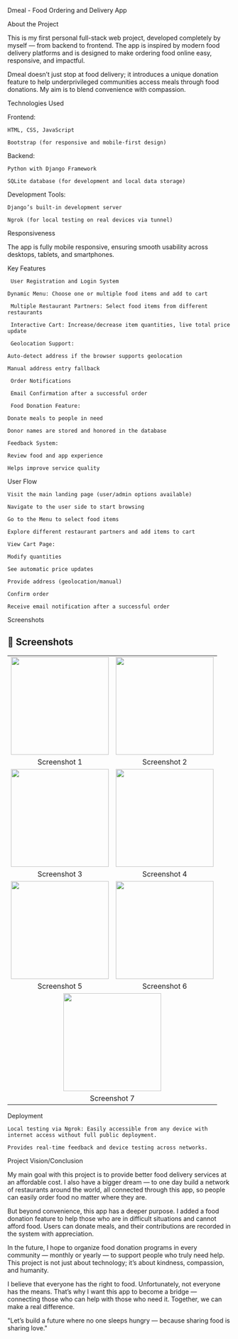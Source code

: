 Dmeal - Food Ordering and Delivery App 

 About the Project 

This is my first personal full-stack web project, developed completely by myself — from backend to frontend. The app is inspired by modern food delivery platforms and is designed to make ordering food online easy, responsive, and impactful. 

Dmeal doesn’t just stop at food delivery; it introduces a unique donation feature to help underprivileged communities access meals through food donations. My aim is to blend convenience with compassion. 

 

 Technologies Used 

 Frontend: 

    HTML, CSS, JavaScript 

    Bootstrap (for responsive and mobile-first design) 

Backend: 

    Python with Django Framework 

    SQLite database (for development and local data storage) 

 Development Tools: 

    Django’s built-in development server 

    Ngrok (for local testing on real devices via tunnel) 

 

 Responsiveness 

The app is fully mobile responsive, ensuring smooth usability across desktops, tablets, and smartphones. 

 

 Key Features 

     User Registration and Login System 

    Dynamic Menu: Choose one or multiple food items and add to cart 

     Multiple Restaurant Partners: Select food items from different restaurants 

     Interactive Cart: Increase/decrease item quantities, live total price update 

     Geolocation Support: 

    Auto-detect address if the browser supports geolocation 

    Manual address entry fallback 

     Order Notifications 

     Email Confirmation after a successful order 

     Food Donation Feature: 

    Donate meals to people in need 

    Donor names are stored and honored in the database 

    Feedback System: 

    Review food and app experience 

    Helps improve service quality 

 

 User Flow 

    Visit the main landing page (user/admin options available) 

    Navigate to the user side to start browsing 

    Go to the Menu to select food items 

    Explore different restaurant partners and add items to cart 

    View Cart Page: 

    Modify quantities 

    See automatic price updates 

    Provide address (geolocation/manual) 

    Confirm order 

    Receive email notification after a successful order 

 

Screenshots 

 ## 📸 Screenshots

<table>
  <tr>
    <td><img src="happy/all/static/all/images/save_1.jpg.png" width="220"/></td>
    <td><img src="happy/all/static/all/images/save_2.jpg.png" width="220"/></td>
  </tr>
  <tr>
    <td align="center">Screenshot 1</td>
    <td align="center">Screenshot 2</td>
  </tr>
  <tr>
    <td><img src="happy/all/static/all/images/save_3.jpg.png" width="220"/></td>
    <td><img src="happy/all/static/all/images/save_4.jpg.png" width="220"/></td>
  </tr>
  <tr>
    <td align="center">Screenshot 3</td>
    <td align="center">Screenshot 4</td>
  </tr>
  <tr>
    <td><img src="happy/all/static/all/images/save_5.jpg.png" width="220"/></td>
    <td><img src="happy/all/static/all/images/save_6.jpg.png" width="220"/></td>
  </tr>
  <tr>
    <td align="center">Screenshot 5</td>
    <td align="center">Screenshot 6</td>
  </tr>
  <tr>
    <td colspan="2" align="center"><img src="happy/all/static/all/images/save_7.jpg.png" width="220"/></td>
  </tr>
  <tr>
    <td colspan="2" align="center">Screenshot 7</td>
  </tr>
</table>


 Deployment 

    Local testing via Ngrok: Easily accessible from any device with internet access without full public deployment. 

    Provides real-time feedback and device testing across networks. 

Project Vision/Conclusion 

My main goal with this project is to provide better food delivery services at an affordable cost. I also have a bigger dream — to one day build a network of restaurants around the world, all connected through this app, so people can easily order food no matter where they are. 

But beyond convenience, this app has a deeper purpose. I added a food donation feature to help those who are in difficult situations and cannot afford food. Users can donate meals, and their contributions are recorded in the system with appreciation. 

In the future, I hope to organize food donation programs in every community — monthly or yearly — to support people who truly need help. This project is not just about technology; it’s about kindness, compassion, and humanity. 

I believe that everyone has the right to food. Unfortunately, not everyone has the means. That’s why I want this app to become a bridge — connecting those who can help with those who need it. Together, we can make a real difference. 

 "Let’s build a future where no one sleeps hungry — because sharing food is sharing love." 

 